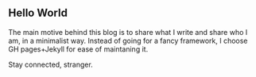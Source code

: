 ## Hello World

The main motive behind this blog is to share what I write and share who I am, in a minimalist way. Instead of going for a fancy framework, I choose GH pages+Jekyll for ease of maintaning it. 

Stay connected, stranger. 

